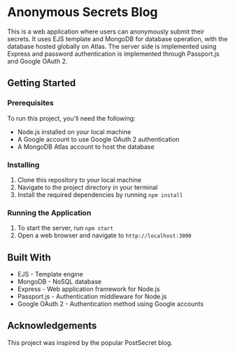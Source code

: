 # Anonymous Secrets Blog

This is a web application where users can anonymously submit their secrets. It uses EJS template and MongoDB for database operation, with the database hosted globally on Atlas. The server side is implemented using Express and password authentication is implemented through Passport.js and Google OAuth 2.

## Getting Started

### Prerequisites

To run this project, you'll need the following:

- Node.js installed on your local machine
- A Google account to use Google OAuth 2 authentication
- A MongoDB Atlas account to host the database

### Installing

1. Clone this repository to your local machine
2. Navigate to the project directory in your terminal
3. Install the required dependencies by running `npm install`

### Running the Application

1. To start the server, run `npm start`
2. Open a web browser and navigate to `http://localhost:3000`

## Built With

- EJS - Template engine
- MongoDB - NoSQL database
- Express - Web application framework for Node.js
- Passport.js - Authentication middleware for Node.js
- Google OAuth 2 - Authentication method using Google accounts

## Acknowledgements

This project was inspired by the popular PostSecret blog.
